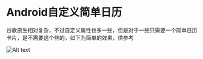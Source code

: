 # Android自定义简单日历
谷歌原生相对复杂，不过自定义属性也多一些，但是对于一些只需要一个简单日历卡片，是不需要这个些的。如下为简单的效果，供参考

![Alt text](./2017-09-07-14-28-23.gif)